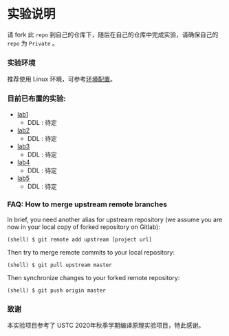 # 实验说明

请 fork 此 `repo` 到自己的仓库下，随后在自己的仓库中完成实验，请确保自己的 `repo` 为 `Private` 。

### 实验环境

推荐使用 Linux 环境，可参考[环境配置](./Documentations/environments.md)。

### 目前已布置的实验:
*   [lab1](./Documentations/lab1/README.md)
    *   DDL : 待定
*   [lab2](./Documentations/lab2/README.md)
    *   DDL : 待定
*   [lab3](./Documentations/lab3/README.md)
    *   DDL : 待定
*   [lab4](./Documentations/lab4/README.md)
    *   DDL : 待定
*   [lab5](./Documentations/lab5/README.md)
    *   DDL : 待定

### FAQ: How to merge upstream remote branches

In brief, you need another alias for upstream repository (we assume you are now in your local copy of forked repository on Gitlab):
```
(shell) $ git remote add upstream [project url]
```
Then try to merge remote commits to your local repository:
```
(shell) $ git pull upstream master
```
Then synchronize changes to your forked remote repository:
```
(shell) $ git push origin master
```

### 致谢

本实验项目参考了 USTC 2020年秋季学期编译原理实验项目，特此感谢。

